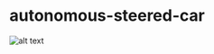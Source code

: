 # autonomous-steered-car


![alt text](https://github.com/pratikkulkarni228/autonomous-steered-car/0710.jpg)
